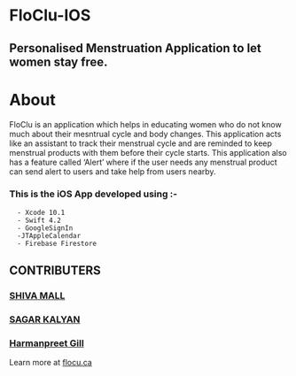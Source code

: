 # FloClu-IOS
## Personalised Menstruation Application to let women stay free.

# About
FloClu is an application which helps in educating women who do not know
much about their mesntrual cycle and body changes. This application acts
like an assistant to track their menstrual cycle and are reminded to keep
menstrual products with them before their cycle starts. This application
also has a feature called ‘Alert’ where if the user needs any menstrual
product can send alert to users and take help from users nearby. 

###  This is the iOS App developed using :-
      - Xcode 10.1
      - Swift 4.2
      - GoogleSignIn
      -JTAppleCalendar
      - Firebase Firestore
      
## CONTRIBUTERS
### [SHIVA MALL](https://github.com/Shivamall)
### [SAGAR KALYAN](https://github.com/sagarkalyan)
### [Harmanpreet Gill](https://github.com/iamharmangill)


Learn more at [flocu.ca](https://floclu.ca)


